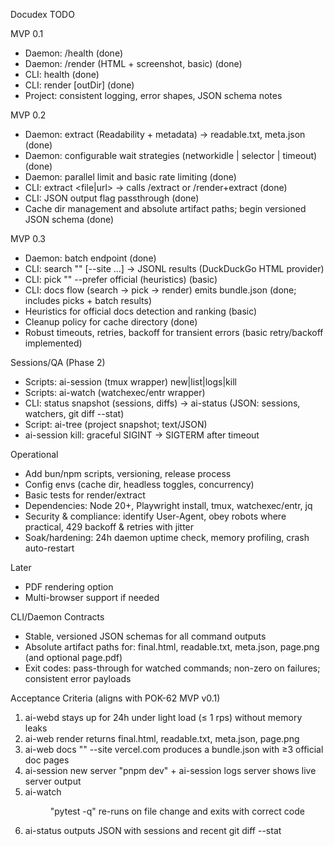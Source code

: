 Docudex TODO

MVP 0.1
- Daemon: /health (done)
- Daemon: /render (HTML + screenshot, basic) (done)
- CLI: health (done)
- CLI: render <url> [outDir] (done)
- Project: consistent logging, error shapes, JSON schema notes

MVP 0.2
- Daemon: extract (Readability + metadata) → readable.txt, meta.json (done)
- Daemon: configurable wait strategies (networkidle | selector | timeout) (done)
- Daemon: parallel limit and basic rate limiting (done)
- CLI: extract <file|url> → calls /extract or /render+extract (done)
- CLI: JSON output flag passthrough (done)
- Cache dir management and absolute artifact paths; begin versioned JSON schema (done)

MVP 0.3
- Daemon: batch endpoint (done)
- CLI: search "<query>" [--site ...] → JSONL results (DuckDuckGo HTML provider)
- CLI: pick "<query>" --prefer official (heuristics) (basic)
- CLI: docs flow (search → pick → render) emits bundle.json (done; includes picks + batch results)
- Heuristics for official docs detection and ranking (basic)
- Cleanup policy for cache directory (done)
- Robust timeouts, retries, backoff for transient errors (basic retry/backoff implemented)

Sessions/QA (Phase 2)
- Scripts: ai-session (tmux wrapper) new|list|logs|kill
- Scripts: ai-watch (watchexec/entr wrapper)
- CLI: status snapshot (sessions, diffs) → ai-status (JSON: sessions, watchers, git diff --stat)
- Script: ai-tree (project snapshot; text/JSON)
- ai-session kill: graceful SIGINT → SIGTERM after timeout

Operational
- Add bun/npm scripts, versioning, release process
- Config envs (cache dir, headless toggles, concurrency)
- Basic tests for render/extract
- Dependencies: Node 20+, Playwright install, tmux, watchexec/entr, jq
- Security & compliance: identify User-Agent, obey robots where practical, 429 backoff & retries with jitter
- Soak/hardening: 24h daemon uptime check, memory profiling, crash auto-restart

Later
- PDF rendering option
- Multi-browser support if needed

CLI/Daemon Contracts
- Stable, versioned JSON schemas for all command outputs
- Absolute artifact paths for: final.html, readable.txt, meta.json, page.png (and optional page.pdf)
- Exit codes: pass-through for watched commands; non-zero on failures; consistent error payloads

Acceptance Criteria (aligns with POK-62 MVP v0.1)
1. ai-webd stays up for 24h under light load (≤ 1 rps) without memory leaks
2. ai-web render <vercel-next-doc-url> returns final.html, readable.txt, meta.json, page.png
3. ai-web docs "<topic>" --site vercel.com produces a bundle.json with ≥3 official doc pages
4. ai-session new server "pnpm dev" + ai-session logs server shows live server output
5. ai-watch <dir> "pytest -q" re-runs on file change and exits with correct code
6. ai-status outputs JSON with sessions and recent git diff --stat

